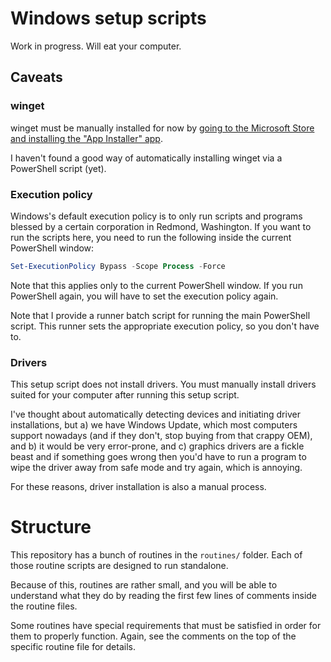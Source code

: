 # Windows setup scripts

Work in progress. Will eat your computer.

## Caveats

### winget

winget must be manually installed for now by [going to the Microsoft Store and installing the "App Installer" app](https://www.microsoft.com/p/app-installer/9nblggh4nns1#activetab=pivot:overviewtab).

I haven't found a good way of automatically installing winget via a PowerShell script (yet).

### Execution policy

Windows's default execution policy is to only run scripts and programs blessed by a certain corporation in Redmond, Washington. If you want to run the scripts here, you need to run the following inside the current PowerShell window:

```powershell
Set-ExecutionPolicy Bypass -Scope Process -Force
```

Note that this applies only to the current PowerShell window. If you run PowerShell again, you will have to set the execution policy again.

Note that I provide a runner batch script for running the main PowerShell script. This runner sets the appropriate execution policy, so you don't have to.

### Drivers

This setup script does not install drivers. You must manually install drivers suited for your computer after running this setup script.

I've thought about automatically detecting devices and initiating driver installations, but a) we have Windows Update, which most computers support nowadays (and if they don't, stop buying from that crappy OEM), and b) it would be very error-prone, and c) graphics drivers are a fickle beast and if something goes wrong then you'd have to run a program to wipe the driver away from safe mode and try again, which is annoying.

For these reasons, driver installation is also a manual process.

# Structure

This repository has a bunch of routines in the `routines/` folder. Each of those routine scripts are designed to run standalone.

Because of this, routines are rather small, and you will be able to understand what they do by reading the first few lines of comments inside the routine files.

Some routines have special requirements that must be satisfied in order for them to properly function. Again, see the comments on the top of the specific routine file for details.
